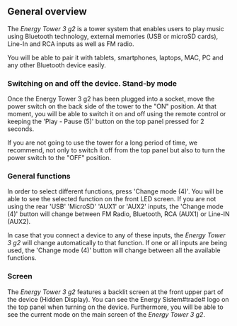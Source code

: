 ## General overview

The *Energy Tower 3 g2* is a tower system that enables users to play music using Bluetooth technology, external memories (USB or microSD cards), Line-In and RCA inputs as well as FM radio. 

You will be able to pair it with tablets, smartphones, laptops, MAC, PC and any other Bluetooth device easily.

### Switching on and off the device. Stand-by mode

Once the Energy Tower 3 g2 has been plugged into a socket, move the power switch on the back side of the tower to the "ON" position. At that moment, you will be able to switch it on and off using the remote control or keeping the 'Play - Pause (5)' button on the top panel pressed for 2 seconds.

If you are not going to use the tower for a long period of time, we recommend, not only to switch it off from the top panel but also to turn the power switch to the "OFF" position.
### General functions

In order to select different functions, press 'Change mode (4)'. You will be able to see the selected function on the front LED screen. If you are not using the rear 'USB' 'MicroSD' 'AUX1' or 'AUX2' inputs, the 'Change mode (4)' button will change between FM Radio, Bluetooth, RCA (AUX1) or Line-IN (AUX2).

In case that you connect a device to any of these inputs, the *Energy Tower 3 g2* will change automatically to that function. If one or all inputs are being used, the 'Change mode (4)' button will change between all the available functions.

### Screen

The *Energy Tower 3 g2* features a backlit screen at the front upper part of the device (Hidden Display). You can see the Energy Sistem#trade# logo on the top panel when turning on the device. Furthermore, you will be able to see the current mode on the main screen of the *Energy Tower 3 g2*.
